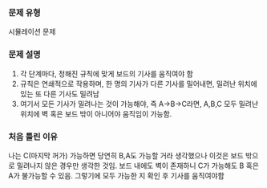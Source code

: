 
### 문제 유형 
시뮬레이션 문제

### 문제 설명
1. 각 단계마다, 정해진 규칙에 맞게 보드의 기사를 움직여야 함
2. 규칙은 연쇄적으로 작용하며, 한 명의 기사가 다른 기사를 밀어내면, 밀려난 위치에 있는 또 다른 기사도 밀려남
3. 여기서 모든 기사가 밀려나는 것이 가능해야, 즉 A->B->C라면, A,B,C 모두 밀려난 위치에 벽 혹은 보드 밖이 아니어야 움직임이 가능함.


### 처음 틀린 이유
나는 C(마지막 꺼가) 가능하면 당연히 B,A도 가능할 거라 생각했으나 이것은 보드 밖으로 밀려나지 않은 경우만 생각한 것임. 보드 내에도 벽이 존재하니 C가 가능해도 B 혹은 A가 불가능할 수 있음.
그렇기에 모두 가능한 지 확인 후 기사를 움직여야함
